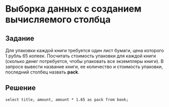 # Выборка данных с созданием вычисляемого столбца

## Задание

Для упаковки каждой книги требуется один лист бумаги, цена которого 1 рубль 65 копеек. Посчитать стоимость упаковки для каждой книги (сколько денег потребуется, чтобы упаковать все экземпляры книги). В запросе вывести название книги, ее количество и стоимость упаковки, последний столбец назвать **pack**. 

## Решение

```
select title, amount, amount * 1.65 as pack from book;
```
